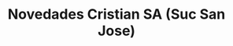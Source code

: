 ---
title: "Novedades Cristian SA (Suc San Jose)"
url: /ciudad-del-este/novedades-cristian-sa-suc-san-jose-avenida-san-jose/
shop: Elektronik
---